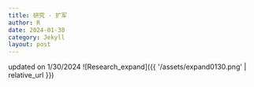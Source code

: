 ```yaml
---
title: 研究 - 扩军
author: R
date: 2024-01-30
category: Jekyll
layout: post
---
```

updated on 1/30/2024
![Research_expand]({{ '/assets/expand0130.png' | relative_url }})

